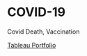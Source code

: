 # COVID-19
 Covid Death, Vaccination

[Tableau Portfolio](https://public.tableau.com/app/profile/max3130/viz/Covid-19_16222784089980/Dashboard1)
